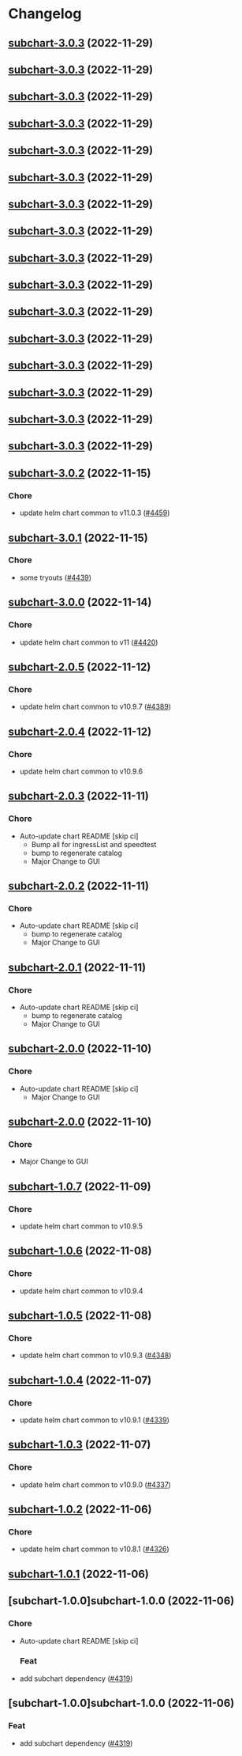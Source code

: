 # Changelog



## [subchart-3.0.3](https://github.com/truecharts/charts/compare/subchart-3.0.2...subchart-3.0.3) (2022-11-29)




## [subchart-3.0.3](https://github.com/truecharts/charts/compare/subchart-3.0.2...subchart-3.0.3) (2022-11-29)




## [subchart-3.0.3](https://github.com/truecharts/charts/compare/subchart-3.0.2...subchart-3.0.3) (2022-11-29)




## [subchart-3.0.3](https://github.com/truecharts/charts/compare/subchart-3.0.2...subchart-3.0.3) (2022-11-29)




## [subchart-3.0.3](https://github.com/truecharts/charts/compare/subchart-3.0.2...subchart-3.0.3) (2022-11-29)




## [subchart-3.0.3](https://github.com/truecharts/charts/compare/subchart-3.0.2...subchart-3.0.3) (2022-11-29)




## [subchart-3.0.3](https://github.com/truecharts/charts/compare/subchart-3.0.2...subchart-3.0.3) (2022-11-29)




## [subchart-3.0.3](https://github.com/truecharts/charts/compare/subchart-3.0.2...subchart-3.0.3) (2022-11-29)




## [subchart-3.0.3](https://github.com/truecharts/charts/compare/subchart-3.0.2...subchart-3.0.3) (2022-11-29)




## [subchart-3.0.3](https://github.com/truecharts/charts/compare/subchart-3.0.2...subchart-3.0.3) (2022-11-29)




## [subchart-3.0.3](https://github.com/truecharts/charts/compare/subchart-3.0.2...subchart-3.0.3) (2022-11-29)




## [subchart-3.0.3](https://github.com/truecharts/charts/compare/subchart-3.0.2...subchart-3.0.3) (2022-11-29)




## [subchart-3.0.3](https://github.com/truecharts/charts/compare/subchart-3.0.2...subchart-3.0.3) (2022-11-29)




## [subchart-3.0.3](https://github.com/truecharts/charts/compare/subchart-3.0.2...subchart-3.0.3) (2022-11-29)




## [subchart-3.0.3](https://github.com/truecharts/charts/compare/subchart-3.0.2...subchart-3.0.3) (2022-11-29)




## [subchart-3.0.3](https://github.com/truecharts/charts/compare/subchart-3.0.2...subchart-3.0.3) (2022-11-29)




## [subchart-3.0.2](https://github.com/truecharts/charts/compare/subchart-3.0.1...subchart-3.0.2) (2022-11-15)

### Chore

- update helm chart common to v11.0.3 ([#4459](https://github.com/truecharts/charts/issues/4459))
  
  


## [subchart-3.0.1](https://github.com/truecharts/charts/compare/subchart-3.0.0...subchart-3.0.1) (2022-11-15)

### Chore

- some tryouts ([#4439](https://github.com/truecharts/charts/issues/4439))
  
  


## [subchart-3.0.0](https://github.com/truecharts/charts/compare/subchart-2.0.5...subchart-3.0.0) (2022-11-14)

### Chore

- update helm chart common to v11 ([#4420](https://github.com/truecharts/charts/issues/4420))
  
  


## [subchart-2.0.5](https://github.com/truecharts/charts/compare/subchart-2.0.4...subchart-2.0.5) (2022-11-12)

### Chore

- update helm chart common to v10.9.7 ([#4389](https://github.com/truecharts/charts/issues/4389))
  
  


## [subchart-2.0.4](https://github.com/truecharts/charts/compare/subchart-2.0.3...subchart-2.0.4) (2022-11-12)

### Chore

- update helm chart common to v10.9.6
  
  


## [subchart-2.0.3](https://github.com/truecharts/charts/compare/subchart-1.0.7...subchart-2.0.3) (2022-11-11)

### Chore

- Auto-update chart README [skip ci]
  - Bump all for ingressList and speedtest
  - bump to regenerate catalog
  - Major Change to GUI
  
  


## [subchart-2.0.2](https://github.com/truecharts/charts/compare/subchart-1.0.7...subchart-2.0.2) (2022-11-11)

### Chore

- Auto-update chart README [skip ci]
  - bump to regenerate catalog
  - Major Change to GUI
  
  


## [subchart-2.0.1](https://github.com/truecharts/charts/compare/subchart-1.0.7...subchart-2.0.1) (2022-11-11)

### Chore

- Auto-update chart README [skip ci]
  - bump to regenerate catalog
  - Major Change to GUI
  
  


## [subchart-2.0.0](https://github.com/truecharts/charts/compare/subchart-1.0.7...subchart-2.0.0) (2022-11-10)

### Chore

- Auto-update chart README [skip ci]
  - Major Change to GUI
  
  


## [subchart-2.0.0](https://github.com/truecharts/charts/compare/subchart-1.0.7...subchart-2.0.0) (2022-11-10)

### Chore

- Major Change to GUI




## [subchart-1.0.7](https://github.com/truecharts/charts/compare/subchart-1.0.6...subchart-1.0.7) (2022-11-09)

### Chore

- update helm chart common to v10.9.5




## [subchart-1.0.6](https://github.com/truecharts/charts/compare/subchart-1.0.5...subchart-1.0.6) (2022-11-08)

### Chore

- update helm chart common to v10.9.4




## [subchart-1.0.5](https://github.com/truecharts/charts/compare/subchart-1.0.4...subchart-1.0.5) (2022-11-08)

### Chore

- update helm chart common to v10.9.3 ([#4348](https://github.com/truecharts/charts/issues/4348))




## [subchart-1.0.4](https://github.com/truecharts/charts/compare/subchart-1.0.3...subchart-1.0.4) (2022-11-07)

### Chore

- update helm chart common to v10.9.1 ([#4339](https://github.com/truecharts/charts/issues/4339))




## [subchart-1.0.3](https://github.com/truecharts/charts/compare/subchart-1.0.2...subchart-1.0.3) (2022-11-07)

### Chore

- update helm chart common to v10.9.0 ([#4337](https://github.com/truecharts/charts/issues/4337))




## [subchart-1.0.2](https://github.com/truecharts/charts/compare/subchart-1.0.1...subchart-1.0.2) (2022-11-06)

### Chore

- update helm chart common to v10.8.1 ([#4326](https://github.com/truecharts/charts/issues/4326))




## [subchart-1.0.1](https://github.com/truecharts/charts/compare/subchart-1.0.0...subchart-1.0.1) (2022-11-06)




## [subchart-1.0.0]subchart-1.0.0 (2022-11-06)

### Chore

- Auto-update chart README [skip ci]

  ### Feat

- add subchart dependency ([#4319](https://github.com/truecharts/charts/issues/4319))




## [subchart-1.0.0]subchart-1.0.0 (2022-11-06)

### Feat

- add subchart dependency ([#4319](https://github.com/truecharts/charts/issues/4319))
